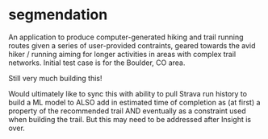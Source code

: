 # segmendation

An application to produce computer-generated hiking and trail running routes
given a series of user-provided contraints, geared towards the avid
hiker / running aiming for longer activities in areas with complex trail
networks. Initial test case is for the Boulder, CO area.

Still very much building this! 

Would ultimately like to sync this with ability to pull Strava run history
to build a ML model to ALSO add in estimated time of completion as (at first)
a property of the recommended trail AND eventually as a constraint 
used when building the trail. But this may need to be addressed after Insight is over.
